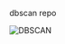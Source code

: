 dbscan repo

![DBSCAN](https://user-images.githubusercontent.com/60751635/118082047-20d4ee00-b3da-11eb-970f-44d315fb15d9.png)
